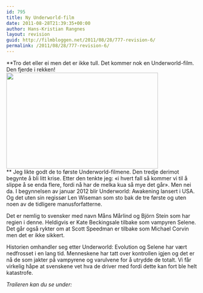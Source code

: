 ```yaml
---
id: 795
title: Ny Underworld-film
date: 2011-08-28T21:39:35+00:00
author: Hans-Kristian Rangnes
layout: revision
guid: http://filmbloggen.net/2011/08/28/777-revision-6/
permalink: /2011/08/28/777-revision-6/
---
```

**Tro det eller ei men det er ikke tull. Det kommer nok en Underworld-film. Den fjerde i rekken!  
<a href="http://filmbloggen.net/2011/08/27/ny-underworld-film/kate-beckinsale-in-underworld-awakening_500x333/" rel="attachment wp-att-778"><img class="alignnone size-full wp-image-778" src="http://filmbloggen.net/wp-content/uploads//2011/08/kate-beckinsale-in-underworld-awakening_500x333.jpg" alt="" width="400" height="253" /></a>  
** Jeg likte godt de to første Underworld-filmene. Den tredje derimot begynte å bli litt krise. Etter den tenkte jeg: &laquo;i hvert fall så kommer vi til å slippe å se enda flere, fordi nå har de melka kua så mye det går&raquo;. Men nei da. I begynnelsen av januar 2012 blir Underworld: Awakening lansert i USA. Og det uten sin regissør Len Wiseman som sto bak de tre første og uten noen av de tidligere manusforfatterne.

Det er nemlig to svensker med navn Måns Mårlind og Björn Stein som har regien i denne. Heldigvis er Kate Beckingsale tilbake som vampyren Selene. Det går også rykter om at Scott Speedman er tilbake som Michael Corvin men det er ikke sikkert.

Historien omhandler seg etter Underworld: Evolution og Selene har vært nedfrosset i en lang tid. Menneskene har tatt over kontrollen igjen og det er nå de som jakter på vampyrene og varulvene for å utrydde de totalt. Vi får virkelig håpe at svenskene vet hva de driver med fordi dette kan fort ble helt katastrofe.

_Traileren kan du se under:_

<div class="video-shortcode">
</div>